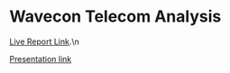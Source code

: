 # Wavecon Telecom Analysis
[Live Report Link](https://app.powerbi.com/view?r=eyJrIjoiMmE4OGJmYmItOTY4Ny00MzI4LWE2YjYtM2FiYjcxZTNiNGRiIiwidCI6ImM2ZTU0OWIzLTVmNDUtNDAzMi1hYWU5LWQ0MjQ0ZGM1YjJjNCJ9).\n

[Presentation link](https://www.dropbox.com/scl/fi/ocyenb9la60x3ordcchsd/wavecon.mp4?rlkey=ahalbyq9hnlthffni0ynqo9na&st=ypz8xy9e&dl=0)
